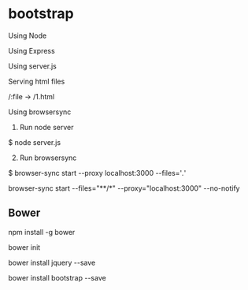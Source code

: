 # bootstrap

Using Node

Using Express

Using server.js

Serving html files 

/:file -> /1.html




Using browsersync




1. Run node server

$ node server.js





2. Run browsersync

$ browser-sync start --proxy localhost:3000 --files='*.*'

browser-sync start --files="\*\*/\*" --proxy="localhost:3000" --no-notify


Bower
-----
npm install -g bower

bower init

bower install jquery --save

bower install bootstrap --save

